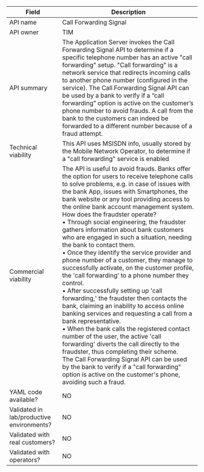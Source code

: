 
| **Field** | Description | 
| ---- | ----- |
| API name | Call Forwarding Signal |
| API owner | TIM |
| API summary |The Application Server invokes the Call Forwarding Signal API to determine if a specific telephone number has an active "call forwarding" setup. "Call forwarding" is a network service that redirects incoming calls to another phone number (configured in the service).  The Call Forwarding Signal API can be used by a bank to verify if a “call forwarding” option is active on the customer’s phone number to avoid frauds. A call from the bank to the customers can indeed be forwarded to a different number because of a fraud attempt.|
| Technical viability |This API uses MSISDN info, usually stored by the Mobile Network Operator, to determine if a "call forwarding" service is enabled |
| Commercial viability | The API is useful to avoid frauds. Banks offer the option for users to receive telephone calls to solve problems, e.g. in case of issues with the bank App, issues with Smartphones, the bank website or any tool providing access to the online bank account management system.<br>How does the fraudster operate?<br>• Through social engineering, the fraudster gathers information about bank customers who are engaged in such a situation, needing the bank to contact them.<br>• Once they identify the service provider and phone number of a customer, they manage to successfully activate, on the customer profile, the 'call forwarding' to a phone number they control.<br>• After successfully setting up 'call forwarding,' the fraudster then contacts the bank, claiming an inability to access online banking services and requesting a call from a bank representative. <br>• When the bank calls the registered contact number of the user, the active 'call forwarding' diverts the call directly to the fraudster, thus completing their scheme.<br> The Call Forwarding Signal API can be used by the bank to verify if a "call forwarding" option is active on the customer's phone, avoiding such a fraud.|
| YAML code available? | NO |
| Validated in lab/productive environments? | NO |
| Validated with real customers? | NO |
| Validated with operators? | NO |
